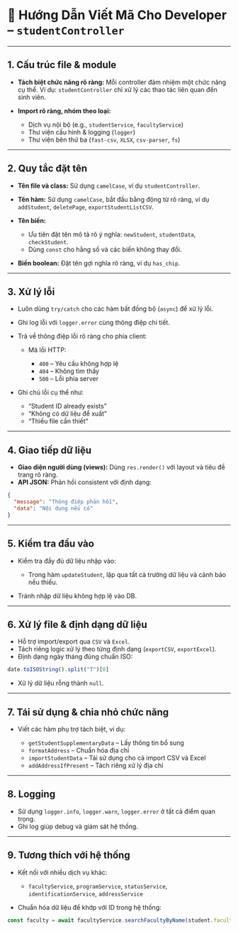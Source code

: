 # 📘 Hướng Dẫn Viết Mã Cho Developer – `studentController`

---

## 1. **Cấu trúc file & module**

* **Tách biệt chức năng rõ ràng:** Mỗi controller đảm nhiệm một chức năng cụ thể. Ví dụ: `studentController` chỉ xử lý các thao tác liên quan đến sinh viên.
* **Import rõ ràng, nhóm theo loại:**

  * Dịch vụ nội bộ (e.g., `studentService`, `facultyService`)
  * Thư viện cấu hình & logging (`logger`)
  * Thư viện bên thứ ba (`fast-csv`, `XLSX`, `csv-parser`, `fs`)

---

## 2. **Quy tắc đặt tên**

* **Tên file và class:** Sử dụng `camelCase`, ví dụ `studentController`.
* **Tên hàm:** Sử dụng `camelCase`, bắt đầu bằng động từ rõ ràng, ví dụ `addStudent`, `deletePage`, `exportStudentListCSV`.
* **Tên biến:**

  * Ưu tiên đặt tên mô tả rõ ý nghĩa: `newStudent`, `studentData`, `checkStudent`.
  * Dùng `const` cho hằng số và các biến không thay đổi.
* **Biến boolean:** Đặt tên gợi nghĩa rõ ràng, ví dụ `has_chip`.

---

## 3. **Xử lý lỗi**

* Luôn dùng `try/catch` cho các hàm bất đồng bộ (`async`) để xử lý lỗi.
* Ghi log lỗi với `logger.error` cùng thông điệp chi tiết.
* Trả về thông điệp lỗi rõ ràng cho phía client:

  * Mã lỗi HTTP:

    * `400` – Yêu cầu không hợp lệ
    * `404` – Không tìm thấy
    * `500` – Lỗi phía server
* Ghi chú lỗi cụ thể như:

  * “Student ID already exists”
  * “Không có dữ liệu để xuất”
  * “Thiếu file cần thiết”

---

## 4. **Giao tiếp dữ liệu**

* **Giao diện người dùng (views):** Dùng `res.render()` với layout và tiêu đề trang rõ ràng.
* **API JSON:** Phản hồi consistent với định dạng:

```json
{
  "message": "Thông điệp phản hồi",
  "data": "Nội dung nếu có"
}
```

---

## 5. **Kiểm tra đầu vào**

* Kiểm tra đầy đủ dữ liệu nhập vào:

  * Trong hàm `updateStudent`, lặp qua tất cả trường dữ liệu và cảnh báo nếu thiếu.
* Tránh nhập dữ liệu không hợp lệ vào DB.

---

## 6. **Xử lý file & định dạng dữ liệu**

* Hỗ trợ import/export qua `CSV` và `Excel`.
* Tách riêng logic xử lý theo từng định dạng (`exportCSV`, `exportExcel`).
* Định dạng ngày tháng đúng chuẩn ISO:

```js
date.toISOString().split("T")[0]
```

* Xử lý dữ liệu rỗng thành `null`.

---

## 7. **Tái sử dụng & chia nhỏ chức năng**

* Viết các hàm phụ trợ tách biệt, ví dụ:

  * `getStudentSupplementaryData` – Lấy thông tin bổ sung
  * `formatAddress` – Chuẩn hóa địa chỉ
  * `importStudentData` – Tái sử dụng cho cả import CSV và Excel
  * `addAddressIfPresent` – Tách riêng xử lý địa chỉ

---

## 8. **Logging**

* Sử dụng `logger.info`, `logger.warn`, `logger.error` ở tất cả điểm quan trọng.
* Ghi log giúp debug và giám sát hệ thống.

---

## 9. **Tương thích với hệ thống**

* Kết nối với nhiều dịch vụ khác:

  * `facultyService`, `programService`, `statusService`, `identificationService`, `addressService`
* Chuẩn hóa dữ liệu để khớp với ID trong hệ thống:

```js
const faculty = await facultyService.searchFacultyByName(student.faculty);
```


